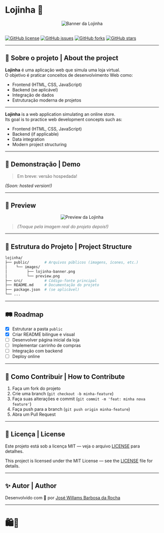 
# Lojinha 🛒

<div align="center">
  <img src="./lojinha/blob/main/src/main/java/br/com/lojinha/imagem/lojinha-banner.png.png" alt="Banner da Lojinha" />
</div>

<br />

[![GitHub license](https://img.shields.io/github/license/007will/lojinha)](https://github.com/007will/lojinha/blob/main/LICENSE)
[![GitHub issues](https://img.shields.io/github/issues/007will/lojinha)](https://github.com/007will/lojinha/issues)
[![GitHub forks](https://img.shields.io/github/forks/007will/lojinha)](https://github.com/007will/lojinha/network)
[![GitHub stars](https://img.shields.io/github/stars/007will/lojinha)](https://github.com/007will/lojinha/stargazers)

---

## 📜 Sobre o projeto | About the project

**Lojinha** é uma aplicação web que simula uma loja virtual.  
O objetivo é praticar conceitos de desenvolvimento Web como:

- Frontend (HTML, CSS, JavaScript)
- Backend (se aplicável)
- Integração de dados
- Estruturação moderna de projetos

---

**Lojinha** is a web application simulating an online store.  
Its goal is to practice web development concepts such as:

- Frontend (HTML, CSS, JavaScript)
- Backend (if applicable)
- Data integration
- Modern project structuring

---

## 🚀 Demonstração | Demo

> Em breve: versão hospedada!

*(Soon: hosted version!)*

---

## 📸 Preview

<div align="center">
  <img src=".lojinha/blob/main/src/main/java/br/com/lojinha/imagem/lojinha-banner.png.png" alt="Preview da Lojinha" />
</div>

> *(Troque pela imagem real do projeto depois!)*

---

## 📂 Estrutura do Projeto | Project Structure

```bash
lojinha/
├── public/       # Arquivos públicos (imagens, ícones, etc.)
│    └── images/
│         ├── lojinha-banner.png
│         └── preview.png
├── src/          # Código-fonte principal
├── README.md     # Documentação do projeto
├── package.json  # (se aplicável)
└── ...
```

---

## 🛤️ Roadmap

- [x] Estruturar a pasta `public`
- [x] Criar README bilíngue e visual
- [ ] Desenvolver página inicial da loja
- [ ] Implementar carrinho de compras
- [ ] Integração com backend
- [ ] Deploy online

---

## 🤝 Como Contribuir | How to Contribute

1. Faça um fork do projeto
2. Crie uma branch (`git checkout -b minha-feature`)
3. Faça suas alterações e commit (`git commit -m 'feat: minha nova feature'`)
4. Faça push para a branch (`git push origin minha-feature`)
5. Abra um Pull Request

---

## 📄 Licença | License

Este projeto está sob a licença MIT — veja o arquivo [LICENSE](LICENSE) para detalhes.

This project is licensed under the MIT License — see the [LICENSE](LICENSE) file for details.

---

## ✨ Autor | Author

Desenvolvido com 💙 por [José Willams Barbosa da Rocha](https://github.com/007will)

---

# 🛍️🚀
